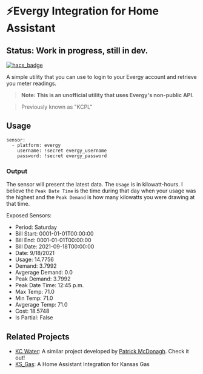 # ⚡Evergy Integration for Home Assistant
## Status: Work in progress, still in dev.

[![hacs_badge](https://img.shields.io/badge/HACS-Custom-41BDF5.svg?style=for-the-badge)](https://github.com/hacs/integration)

A simple utility that you can use to login to your Evergy account and retrieve you meter readings.

> **Note: This is an unofficial utility that uses Evergy's non-public API.**

> Previously known as "KCPL"

## Usage
```
sensor:
  - platform: evergy
    username: !secret evergy_username
    password: !secret evergy_password
```

### Output
The sensor will present the latest data. The `Usage` is in kilowatt-hours. I believe the `Peak Date Time` is the
time during that day when your usage was the highest and the `Peak Demand` is how many kilowatts you were drawing at that time.

Exposed Sensors:
* Period: Saturday
* Bill Start: 0001-01-01T00:00:00
* Bill End: 0001-01-01T00:00:00
* Bill Date: 2021-09-18T00:00:00
* Date: 9/18/2021
* Usage: 14.7756
* Demand: 3.7992
* Avgerage Demand: 0.0
* Peak Demand: 3.7992
* Peak Date Time: 12:45 p.m.
* Max Temp: 71.0
* Min Temp: 71.0
* Avgerage Temp: 71.0
* Cost: 18.5748
* Is Partial: False



## Related Projects
- [KC Water](https://github.com/patrickjmcd/kcwater): A similar project developed by [Patrick McDonagh](https://github.com/patrickjmcd). Check it out!
- [KS_Gas](https://github.com/thebradleysanders/Kansas_Gas_Home_Assistant): A Home Assistant Integration for Kansas Gas

